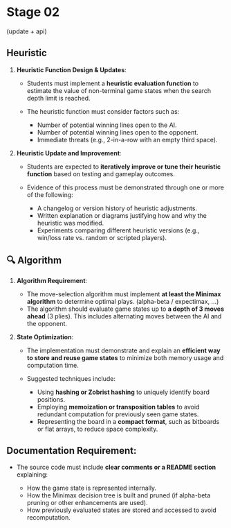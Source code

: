 
# Stage 02
(update + api) 

## Heuristic

1. **Heuristic Function Design & Updates**:

   * Students must implement a **heuristic evaluation function** to estimate the value of non-terminal game states when the search depth limit is reached.
   * The heuristic function must consider factors such as:

     * Number of potential winning lines open to the AI.
     * Number of potential winning lines open to the opponent.
     * Immediate threats (e.g., 2-in-a-row with an empty third space).

2. **Heuristic Update and Improvement**:

   * Students are expected to **iteratively improve or tune their heuristic function** based on testing and gameplay outcomes.
   * Evidence of this process must be demonstrated through one or more of the following:

     * A changelog or version history of heuristic adjustments.
     * Written explanation or diagrams justifying how and why the heuristic was modified.
     * Experiments comparing different heuristic versions (e.g., win/loss rate vs. random or scripted players).


## 🔍 Algorithm

1. **Algorithm Requirement**:

   * The move-selection algorithm must implement **at least the Minimax algorithm** to determine optimal plays. (alpha-beta / expectimax, ...)
   * The algorithm should evaluate game states up to **a depth of 3 moves ahead** (3 plies). This includes alternating moves between the AI and the opponent.

2. **State Optimization**:

   * The implementation must demonstrate and explain an **efficient way to store and reuse game states** to minimize both memory usage and computation time.
   * Suggested techniques include:

     * Using **hashing or Zobrist hashing** to uniquely identify board positions.
     * Employing **memoization or transposition tables** to avoid redundant computation for previously seen game states.
     * Representing the board in a **compact format**, such as bitboards or flat arrays, to reduce space complexity.

## **Documentation Requirement**:

   * The source code must include **clear comments or a README section** explaining:

     * How the game state is represented internally.
     * How the Minimax decision tree is built and pruned (if alpha-beta pruning or other enhancements are used).
     * How previously evaluated states are stored and accessed to avoid recomputation.
